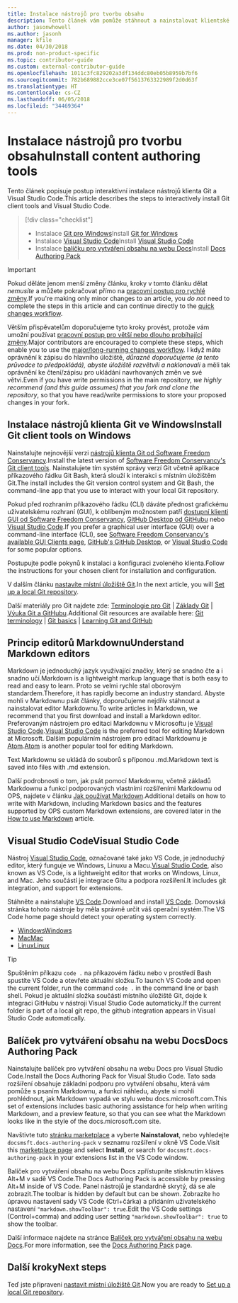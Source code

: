 ```yaml
---
title: Instalace nástrojů pro tvorbu obsahu
description: Tento článek vám pomůže stáhnout a nainstalovat klientské nástroje, které jsou potřeba pro Git a úpravy souborů markdownu.
author: jasonwhowell
ms.author: jasonh
manager: kfile
ms.date: 04/30/2018
ms.prod: non-product-specific
ms.topic: contributor-guide
ms.custom: external-contributor-guide
ms.openlocfilehash: 1011c3fc829202a3df134ddc80eb05b8959b7bf6
ms.sourcegitcommit: 782b689882cce3ce07f5613763322989f2d0d63f
ms.translationtype: HT
ms.contentlocale: cs-CZ
ms.lasthandoff: 06/05/2018
ms.locfileid: "34469364"
---
```

# <a name="install-content-authoring-tools"></a><span data-ttu-id="59916-103">Instalace nástrojů pro tvorbu obsahu</span><span class="sxs-lookup"><span data-stu-id="59916-103">Install content authoring tools</span></span>

<span data-ttu-id="59916-104">Tento článek popisuje postup interaktivní instalace nástrojů klienta Git a Visual Studio Code.</span><span class="sxs-lookup"><span data-stu-id="59916-104">This article describes the steps to interactively install Git client tools and Visual Studio Code.</span></span>
> [!div class="checklist"]
> * <span data-ttu-id="59916-105">Instalace [Git pro Windows](https://git-scm.com/download/win)</span><span class="sxs-lookup"><span data-stu-id="59916-105">Install [Git for Windows](https://git-scm.com/download/win)</span></span>
> * <span data-ttu-id="59916-106">Instalace [Visual Studio Code](https://code.visualstudio.com/)</span><span class="sxs-lookup"><span data-stu-id="59916-106">Install [Visual Studio Code](https://code.visualstudio.com/)</span></span>
> * <span data-ttu-id="59916-107">Instalace [balíčku pro vytváření obsahu na webu Docs](https://marketplace.visualstudio.com/items?itemName=docsmsft.docs-authoring-pack)</span><span class="sxs-lookup"><span data-stu-id="59916-107">Install [Docs Authoring Pack](https://marketplace.visualstudio.com/items?itemName=docsmsft.docs-authoring-pack)</span></span>

>[!IMPORTANT]
> <span data-ttu-id="59916-108">Pokud děláte jenom menší změny článku, kroky v tomto článku dělat *nemusíte* a můžete pokračovat přímo na [pracovní postup pro rychlé změny](index.md#quick-edits-to-existing-documents).</span><span class="sxs-lookup"><span data-stu-id="59916-108">If you're making only minor changes to an article, you *do not* need to complete the steps in this article and can continue directly to the [quick changes workflow](index.md#quick-edits-to-existing-documents).</span></span>
>
> <span data-ttu-id="59916-109">Větším přispěvatelům doporučujeme tyto kroky provést, protože vám umožní používat [pracovní postup pro větší nebo dlouho probíhající změny](how-to-write-workflows-major.md).</span><span class="sxs-lookup"><span data-stu-id="59916-109">Major contributors are encouraged to complete these steps, which enable you to use the [major/long-running changes workflow](how-to-write-workflows-major.md).</span></span> <span data-ttu-id="59916-110">I když máte oprávnění k zápisu do hlavního úložiště, *důrazně doporučujeme (a tento průvodce to předpokládá), abyste úložiště rozvětvili a naklonovali* a měli tak oprávnění ke čtení/zápisu pro ukládání navrhovaných změn ve své větvi.</span><span class="sxs-lookup"><span data-stu-id="59916-110">Even if you have write permissions in the main repository, *we highly recommend (and this guide assumes) that you fork and clone the repository*, so that you have read/write permissions to store your proposed changes in your fork.</span></span>

## <a name="install-git-client-tools-on-windows"></a><span data-ttu-id="59916-111">Instalace nástrojů klienta Git ve Windows</span><span class="sxs-lookup"><span data-stu-id="59916-111">Install Git client tools on Windows</span></span>

 <span data-ttu-id="59916-112">Nainstalujte nejnovější verzi [nástrojů klienta Git od Software Freedom Conservancy](https://git-scm.com/download/).</span><span class="sxs-lookup"><span data-stu-id="59916-112">Install the latest version of [Software Freedom Conservancy's Git client tools](https://git-scm.com/download/).</span></span> <span data-ttu-id="59916-113">Nainstalujete tím systém správy verzí Git včetně aplikace příkazového řádku Git Bash, která slouží k interakci s místním úložištěm Git.</span><span class="sxs-lookup"><span data-stu-id="59916-113">The install includes the Git version control system and Git Bash, the command-line app that you use to interact with your local Git repository.</span></span>

<span data-ttu-id="59916-114">Pokud před rozhraním příkazového řádku (CLI) dáváte přednost grafickému uživatelskému rozhraní (GUI), k oblíbeným možnostem patří [dostupní klienti GUI od Software Freedom Conservancy](https://git-scm.com/downloads/guis), [GitHub Desktop od GitHubu](https://desktop.github.com/) nebo [Visual Studio Code](https://www.visualstudio.com/products/code-vs.aspx).</span><span class="sxs-lookup"><span data-stu-id="59916-114">If you prefer a graphical user interface (GUI) over a command-line interface (CLI), see [Software Freedom Conservancy's available GUI Clients page](https://git-scm.com/downloads/guis), [GitHub's GitHub Desktop](https://desktop.github.com/), or [Visual Studio Code](https://www.visualstudio.com/products/code-vs.aspx) for some popular options.</span></span>

<span data-ttu-id="59916-115">Postupujte podle pokynů k instalaci a konfiguraci zvoleného klienta.</span><span class="sxs-lookup"><span data-stu-id="59916-115">Follow the instructions for your chosen client for installation and configuration.</span></span>

<span data-ttu-id="59916-116">V dalším článku [nastavíte místní úložiště Git](get-started-setup-local.md).</span><span class="sxs-lookup"><span data-stu-id="59916-116">In the next article, you will [Set up a local Git repository](get-started-setup-local.md).</span></span>

   <span data-ttu-id="59916-117">Další materiály pro Git najdete zde: [Terminologie pro Git](https://help.github.com/articles/github-glossary) | [Základy Git](https://git-scm.com/book/en/v2/Getting-Started-Git-Basics) | [Výuka Git a GitHubu](https://help.github.com/articles/good-resources-for-learning-git-and-github/).</span><span class="sxs-lookup"><span data-stu-id="59916-117">Additional Git resources are available here: [Git terminology](https://help.github.com/articles/github-glossary) | [Git basics](https://git-scm.com/book/en/v2/Getting-Started-Git-Basics) | [Learning Git and GitHub](https://help.github.com/articles/good-resources-for-learning-git-and-github/)</span></span>

## <a name="understand-markdown-editors"></a><span data-ttu-id="59916-118">Princip editorů Markdownu</span><span class="sxs-lookup"><span data-stu-id="59916-118">Understand Markdown editors</span></span>

<span data-ttu-id="59916-119">Markdown je jednoduchý jazyk využívající značky, který se snadno čte a i snadno učí.</span><span class="sxs-lookup"><span data-stu-id="59916-119">Markdown is a lightweight markup language that is both easy to read and easy to learn.</span></span> <span data-ttu-id="59916-120">Proto se velmi rychle stal oborovým standardem.</span><span class="sxs-lookup"><span data-stu-id="59916-120">Therefore, it has rapidly become an industry standard.</span></span> <span data-ttu-id="59916-121">Abyste mohli v Markdownu psát články, doporučujeme nejdřív stáhnout a nainstalovat editor Markdownu.</span><span class="sxs-lookup"><span data-stu-id="59916-121">To write articles in Markdown, we recommend that you first download and install a Markdown editor.</span></span>  <span data-ttu-id="59916-122">Preferovaným nástrojem pro editaci Markdownu v Microsoftu je [Visual Studio Code](https://code.visualstudio.com/).</span><span class="sxs-lookup"><span data-stu-id="59916-122">[Visual Studio Code](https://code.visualstudio.com/) is the preferred tool for editing Markdown at Microsoft.</span></span> <span data-ttu-id="59916-123">Dalším populárním nástrojem pro editaci Markdownu je [Atom](https://atom.io).</span><span class="sxs-lookup"><span data-stu-id="59916-123">[Atom](https://atom.io) is another popular tool for editing Markdown.</span></span>

<span data-ttu-id="59916-124">Text Markdownu se ukládá do souborů s příponou .md.</span><span class="sxs-lookup"><span data-stu-id="59916-124">Markdown text is saved into files with .md extension.</span></span>

<span data-ttu-id="59916-125">Další podrobnosti o tom, jak psát pomocí Markdownu, včetně základů Markdownu a funkcí podporovaných vlastními rozšířeními Markdownu od OPS, najdete v článku [Jak používat Markdown](how-to-write-use-markdown.md).</span><span class="sxs-lookup"><span data-stu-id="59916-125">Additional details on how to write with Markdown, including Markdown basics and the features supported by OPS custom Markdown extensions, are covered later in the [How to use Markdown](how-to-write-use-markdown.md) article.</span></span>

## <a name="visual-studio-code"></a><span data-ttu-id="59916-126">Visual Studio Code</span><span class="sxs-lookup"><span data-stu-id="59916-126">Visual Studio Code</span></span>

<span data-ttu-id="59916-127">Nástroj [Visual Studio Code](https://code.visualstudio.com/), označované také jako VS Code, je jednoduchý editor, který funguje ve Windows, Linuxu a Macu.</span><span class="sxs-lookup"><span data-stu-id="59916-127">[Visual Studio Code](https://code.visualstudio.com/), also known as VS Code, is a lightweight editor that works on Windows, Linux, and Mac.</span></span> <span data-ttu-id="59916-128">Jeho součástí je integrace Gitu a podpora rozšíření.</span><span class="sxs-lookup"><span data-stu-id="59916-128">It includes git integration, and support for extensions.</span></span>

<span data-ttu-id="59916-129">Stáhněte a nainstalujte [VS Code](https://code.visualstudio.com/).</span><span class="sxs-lookup"><span data-stu-id="59916-129">Download and install [VS Code](https://code.visualstudio.com/).</span></span> <span data-ttu-id="59916-130">Domovská stránka tohoto nástroje by měla správně určit váš operační systém.</span><span class="sxs-lookup"><span data-stu-id="59916-130">The VS Code home page should detect your operating system correctly.</span></span>

- [<span data-ttu-id="59916-131">Windows</span><span class="sxs-lookup"><span data-stu-id="59916-131">Windows</span></span>](https://code.visualstudio.com/docs/setup/windows)
- [<span data-ttu-id="59916-132">Mac</span><span class="sxs-lookup"><span data-stu-id="59916-132">Mac</span></span>](https://code.visualstudio.com/docs/setup/mac)
- [<span data-ttu-id="59916-133">Linux</span><span class="sxs-lookup"><span data-stu-id="59916-133">Linux</span></span>](https://code.visualstudio.com/docs/setup/linux)

> [!TIP]
> <span data-ttu-id="59916-134">Spuštěním příkazu `code .` na příkazovém řádku nebo v prostředí Bash spustíte VS Code a otevřete aktuální složku.</span><span class="sxs-lookup"><span data-stu-id="59916-134">To launch VS Code and open the current folder, run the command `code .` in the command line or bash shell.</span></span> <span data-ttu-id="59916-135">Pokud je aktuální složka součástí místního úložiště Git, dojde k integraci GitHubu v nástroji Visual Studio Code automaticky.</span><span class="sxs-lookup"><span data-stu-id="59916-135">If the current folder is part of a local git repo, the github integration appears in Visual Studio Code automatically.</span></span>

## <a name="docs-authoring-pack"></a><span data-ttu-id="59916-136">Balíček pro vytváření obsahu na webu Docs</span><span class="sxs-lookup"><span data-stu-id="59916-136">Docs Authoring Pack</span></span>
<span data-ttu-id="59916-137">Nainstalujte balíček pro vytváření obsahu na webu Docs pro Visual Studio Code.</span><span class="sxs-lookup"><span data-stu-id="59916-137">Install the Docs Authoring Pack for Visual Studio Code.</span></span> <span data-ttu-id="59916-138">Tato sada rozšíření obsahuje základní podporu pro vytváření obsahu, která vám pomůže s psaním Markdownu, a funkci náhledu, abyste si mohli prohlédnout, jak Markdown vypadá ve stylu webu docs.microsoft.com.</span><span class="sxs-lookup"><span data-stu-id="59916-138">This set of extensions includes basic authoring assistance for help when writing Markdown, and a preview feature, so that you can see what the Markdown looks like in the style of the docs.microsoft.com site.</span></span>

   <span data-ttu-id="59916-139">Navštivte tuto [stránku marketplace](https://marketplace.visualstudio.com/items?itemName=docsmsft.docs-authoring-pack) a vyberte **Nainstalovat**, nebo vyhledejte `docsmsft.docs-authoring-pack` v seznamu rozšíření v okně VS Code.</span><span class="sxs-lookup"><span data-stu-id="59916-139">Visit this [marketplace page](https://marketplace.visualstudio.com/items?itemName=docsmsft.docs-authoring-pack) and select **Install**, or search for `docsmsft.docs-authoring-pack` in your extensions list in the VS Code window.</span></span> 

   <span data-ttu-id="59916-140">Balíček pro vytváření obsahu na webu Docs zpřístupníte stisknutím kláves Alt+M v sadě VS Code.</span><span class="sxs-lookup"><span data-stu-id="59916-140">The Docs Authoring Pack is accessible by pressing Alt+M inside of VS Code.</span></span> <span data-ttu-id="59916-141">Panel nástrojů je standardně skrytý, dá se ale zobrazit.</span><span class="sxs-lookup"><span data-stu-id="59916-141">The toolbar is hidden by default but can be shown.</span></span> <span data-ttu-id="59916-142">Zobrazíte ho úpravou nastavení sady VS Code (Ctrl+čárka) a přidáním uživatelského nastavení `"markdown.showToolbar": true`.</span><span class="sxs-lookup"><span data-stu-id="59916-142">Edit the VS Code settings (Control+comma) and adding user setting `"markdown.showToolbar": true` to show the toolbar.</span></span>

   <span data-ttu-id="59916-143">Další informace najdete na stránce [Balíček pro vytváření obsahu na webu Docs](how-to-write-docs-auth-pack.md).</span><span class="sxs-lookup"><span data-stu-id="59916-143">For more information, see the [Docs Authoring Pack](how-to-write-docs-auth-pack.md) page.</span></span>


## <a name="next-steps"></a><span data-ttu-id="59916-144">Další kroky</span><span class="sxs-lookup"><span data-stu-id="59916-144">Next steps</span></span>

<span data-ttu-id="59916-145">Teď jste připraveni [nastavit místní úložiště Git](get-started-setup-local.md).</span><span class="sxs-lookup"><span data-stu-id="59916-145">Now you are ready to [Set up a local Git repository](get-started-setup-local.md).</span></span>
